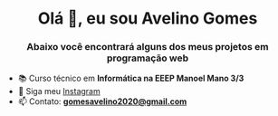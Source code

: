 ### 
<h1 align="center">Olá 👋, eu sou Avelino Gomes</h1>
<h3 align="center">Abaixo você encontrará alguns dos meus projetos em programação web</h3>

- 📚 Curso técnico em **Informática na EEEP Manoel Mano 3/3**
- 🤝 Siga meu [Instagram]()
- 📫 Contato: **gomesavelino2020@gmail.com**
